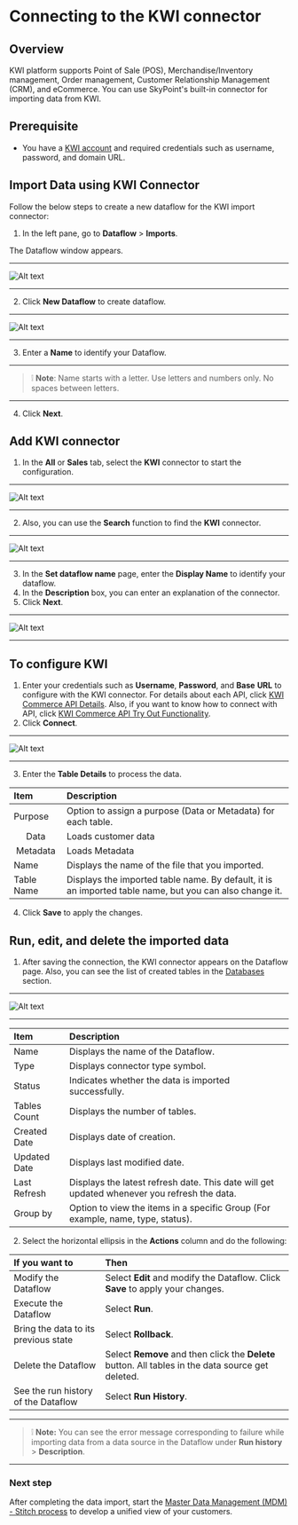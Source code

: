 # Connecting to the KWI connector

## Overview

KWI platform supports Point of Sale (POS), Merchandise/Inventory management, Order management, Customer Relationship Management (CRM), and eCommerce. You can use SkyPoint's built-in connector for importing data from KWI. 

## Prerequisite

- You have a [KWI account](https://kwicloud9docs.com/login/?redirect_to=https%3A%2F%2Fkwicloud9docs.com%2F) and required credentials such as username, password, and domain URL.

## Import Data using KWI Connector

Follow the below steps to create a new dataflow for the KWI import connector:

1. In the left pane, go to **Dataflow** > **Imports**.

The Dataflow window appears.  

---

![Alt text](https://github.com/skypointcloud/platform/blob/master/docs/doc_snippets/Dataflow_window.png?raw=true)

---

2. Click **New Dataflow** to create dataflow.

---

![Alt text](https://github.com/skypointcloud/platform/blob/master/docs/doc_snippets/SetDataflowName.png?raw=true)

---

3. Enter a **Name** to identify your Dataflow.  

---

> :grey_exclamation: **Note**: Name starts with a letter. Use letters and numbers only. No spaces between letters.

---

4. Click **Next**.

## Add KWI connector

1. In the **All** or **Sales** tab, select the **KWI** connector to start the configuration.

---

![Alt text](https://github.com/skypointcloud/platform/blob/develop/docs/doc_snippets/ChooseKWIConnector.png?raw=true) 

---

2. Also, you can use the **Search** function to find the **KWI** connector.  

---

![Alt text](https://github.com/skypointcloud/platform/blob/develop/docs/doc_snippets/KWI_SetDataflowName.png?raw=true)

---

3. In the **Set dataflow name** page, enter the **Display Name** to identify your dataflow.
4. In the **Description** box, you can enter an explanation of the connector. 
5. Click **Next**.

---

![Alt text](https://github.com/skypointcloud/platform/blob/develop/docs/doc_snippets/ConnectToKWI.png?raw=true)

---  

## To configure KWI

1. Enter your credentials such as **Username**, **Password**, and **Base** **URL** to configure with the KWI connector. For details about each API, click [KWI Commerce API Details](https://kwicloud9docs.com/kwi-api-details/). Also, if you want to know how to connect with API, click [KWI Commerce API Try Out Functionality](https://kwicloud9docs.com/try-out-api-functionality/).
2. Click **Connect**.

---

![Alt text](https://github.com/skypointcloud/platform/blob/develop/docs/doc_snippets/KWI_EntityDetails.png?raw=true)

---

3. Enter the **Table Details** to process the data.

|Item|Description|
| :- | :- |
|Purpose|Option to assign a purpose (Data or Metadata) for each table.|
|<center>Data</center>|Loads customer data|
|<center>Metadata</center>|Loads Metadata|
|Name|Displays the name of the file that you imported.|
|Table Name|Displays the imported table name. By default, it is an imported table name, but you can also change it.|  

4. Click **Save** to apply the changes.

## Run, edit, and delete the imported data

1. After saving the connection, the KWI connector appears on the Dataflow page. Also, you can see the list of created tables in the [Databases](https://skypointcdpdocs.z22.web.core.windows.net/docs/entities.html) section. 

---

![Alt text](https://github.com/skypointcloud/platform/blob/develop/docs/doc_snippets/KWI_Output.png?raw=true)

---

|Item|Description|
|:--- |:--- |
|Name|Displays the name of the Dataflow.|
|Type|Displays connector type symbol.|
|Status|Indicates whether the data is imported successfully.|
|Tables Count|Displays the number of tables.|
|Created Date|Displays date of creation.|
|Updated Date|Displays last modified date.|
|Last Refresh|Displays the latest refresh date. This date will get updated whenever you refresh the data.|
|Group by|Option to view the items in a specific Group (For example, name, type, status).|  

2. Select the horizontal ellipsis in the **Actions** column and do the following:


|If you want to|Then|
|:--- |:--- |
|Modify the Dataflow|Select **Edit** and modify the Dataflow. Click **Save** to apply your changes.|
|Execute the Dataflow|Select **Run**.|
|Bring the data to its previous state|Select **Rollback**.|
|Delete the Dataflow|Select **Remove** and then click the **Delete** button. All tables in the data source get deleted.|
|See the run history of the Dataflow|Select **Run History**.|

---
> :grey_exclamation: **Note:** You can see the error message corresponding to failure while importing data from a data source in the Dataflow under **Run history** > **Description**.

---

### Next step 

After completing the data import, start the [Master Data Management (MDM) - Stitch process](https://docs.skypointcloud.com/docs/stitch.html) to develop a unified view of your customers.